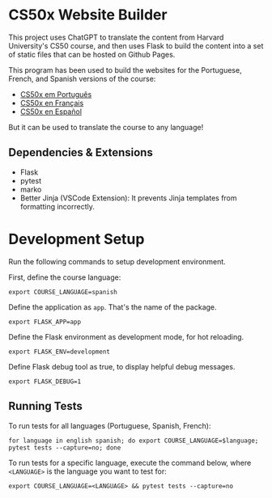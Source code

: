 # CS50x Website Builder

This project uses ChatGPT to translate the content from Harvard University's CS50 course, and then uses Flask to build the content into a set of static files that can be hosted on Github Pages.

This program has been used to build the websites for the Portuguese, French, and Spanish versions of the course:

- [CS50x em Português](https://cs50xemportugues.github.io/)
- [CS50x en Français](https://cs50xenfrancais.github.io/)
- [CS50x en Español](https://cs50xenespanol.github.io/)

But it can be used to translate the course to any language!

## Dependencies & Extensions

- Flask
- pytest
- marko
- Better Jinja (VSCode Extension): It prevents Jinja templates from formatting incorrectly.

# Development Setup

Run the following commands to setup development environment.

First, define the course language:

```
export COURSE_LANGUAGE=spanish
```

Define the application as `app`. That's the name of the package.

```
export FLASK_APP=app
```

Define the Flask environment as development mode, for hot reloading.

```
export FLASK_ENV=development
```

Define Flask debug tool as true, to display helpful debug messages.

```
export FLASK_DEBUG=1
```

## Running Tests

To run tests for all languages (Portuguese, Spanish, French):

```
for language in english spanish; do export COURSE_LANGUAGE=$language; pytest tests --capture=no; done
```

To run tests for a specific language, execute the command below, where `<LANGUAGE>` is the language you want to test for:

```
export COURSE_LANGUAGE=<LANGUAGE> && pytest tests --capture=no
```
